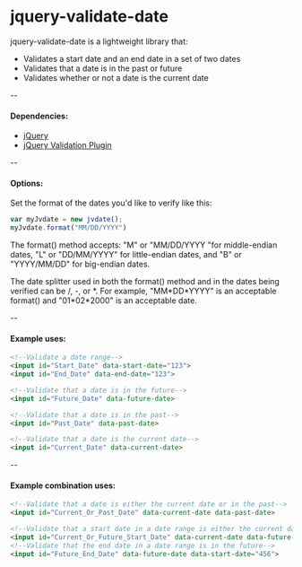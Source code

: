 # jquery-validate-date
jquery-validate-date is a lightweight library that:
 * Validates a start date and an end date in a set of two dates
 * Validates that a date is in the past or future
 * Validates whether or not a date is the current date

--

#### Dependencies:
* [jQuery](https://jquery.com/)
* [jQuery Validation Plugin](https://jqueryvalidation.org/)

--

#### Options:
Set the format of the dates you'd like to verify like this:
```javascript
var myJvdate = new jvdate();
myJvdate.format("MM/DD/YYYY")
```
The format() method accepts: "M" or "MM/DD/YYYY "for middle-endian dates, "L" or "DD/MM/YYYY" for little-endian dates, and "B" or "YYYY/MM/DD" for big-endian dates.

The date splitter used in both the format() method and in the dates being verified can be /, -, or \*. For example, "MM\*DD\*YYYY" is an acceptable format() and "01\*02\*2000" is an acceptable date.

--

#### Example uses:
```html
<!--Validate a date range-->
<input id="Start_Date" data-start-date="123">
<input id="End_Date" data-end-date="123">

<!--Validate that a date is in the future-->
<input id="Future_Date" data-future-date>

<!--Validate that a date is in the past-->
<input id="Past_Date" data-past-date>

<!--Validate that a date is the current date-->
<input id="Current_Date" data-current-date>
```

--

#### Example combination uses:
```html
<!--Validate that a date is either the current date or in the past-->
<input id="Current_Or_Past_Date" data-current-date data-past-date>

<!--Validate that a start date in a date range is either the current date or in the future-->
<input id="Current_Or_Future_Start_Date" data-current-date data-future-date data-start-date="456">
<!--Validate that the end date in a date range is in the future-->
<input id="Future_End_Date" data-future-date data-start-date="456">
```